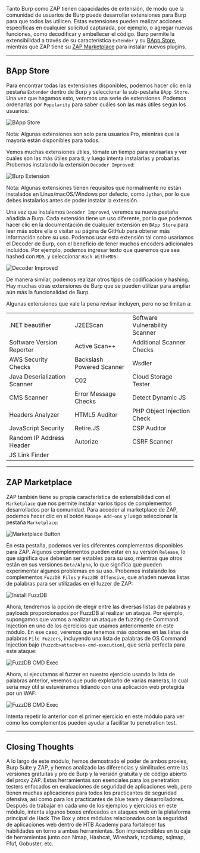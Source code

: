 Tanto Burp como ZAP tienen capacidades de extensión, de modo que la comunidad de usuarios de Burp puede desarrollar extensiones para Burp para que todos las utilicen. Estas extensiones pueden realizar acciones específicas en cualquier solicitud capturada, por ejemplo, o agregar nuevas funciones, como decodificar y embellecer el código. Burp permite la extensibilidad a través de su característica `Extender` y su [BApp Store](https://portswigger.net/bappstore), mientras que ZAP tiene su [ZAP Marketplace](https://www.zaproxy.org/addons/) para instalar nuevos plugins.

---

## BApp Store

Para encontrar todas las extensiones disponibles, podemos hacer clic en la pestaña `Extender` dentro de Burp y seleccionar la sub-pestaña `BApp Store`. Una vez que hagamos esto, veremos una serie de extensiones. Podemos ordenarlas por `Popularity` para saber cuáles son las más útiles según los usuarios:

![BApp Store](https://academy.hackthebox.com/storage/modules/110/burp_bapp_store.jpg)

Nota: Algunas extensiones son solo para usuarios Pro, mientras que la mayoría están disponibles para todos.

Vemos muchas extensiones útiles, tómate un tiempo para revisarlas y ver cuáles son las más útiles para ti, y luego intenta instalarlas y probarlas. Probemos instalando la extensión `Decoder Improved`:

![Burp Extension](https://academy.hackthebox.com/storage/modules/110/burp_extension.jpg)

Nota: Algunas extensiones tienen requisitos que normalmente no están instalados en Linux/macOS/Windows por defecto, como `Jython`, por lo que debes instalarlos antes de poder instalar la extensión.

Una vez que instalemos `Decoder Improved`, veremos su nueva pestaña añadida a Burp. Cada extensión tiene un uso diferente, por lo que podemos hacer clic en la documentación de cualquier extensión en `BApp Store` para leer más sobre ella o visitar su página de GitHub para obtener más información sobre su uso. Podemos usar esta extensión tal como usaríamos el Decoder de Burp, con el beneficio de tener muchos encoders adicionales incluidos. Por ejemplo, podemos ingresar texto que queremos que sea hashed con `MD5`, y seleccionar `Hash With>MD5`:

![Decoder Improved](https://academy.hackthebox.com/storage/modules/110/burp_extension_decoder_improved.jpg)

De manera similar, podemos realizar otros tipos de codificación y hashing. Hay muchas otras extensiones de Burp que se pueden utilizar para ampliar aún más la funcionalidad de Burp.

Algunas extensiones que vale la pena revisar incluyen, pero no se limitan a:

||||
|---|---|---|
|.NET beautifier|J2EEScan|Software Vulnerability Scanner|
|Software Version Reporter|Active Scan++|Additional Scanner Checks|
|AWS Security Checks|Backslash Powered Scanner|Wsdler|
|Java Deserialization Scanner|C02|Cloud Storage Tester|
|CMS Scanner|Error Message Checks|Detect Dynamic JS|
|Headers Analyzer|HTML5 Auditor|PHP Object Injection Check|
|JavaScript Security|Retire.JS|CSP Auditor|
|Random IP Address Header|Autorize|CSRF Scanner|
|JS Link Finder|||

---

## ZAP Marketplace

ZAP también tiene su propia característica de extensibilidad con el `Marketplace` que nos permite instalar varios tipos de complementos desarrollados por la comunidad. Para acceder al marketplace de ZAP, podemos hacer clic en el botón `Manage Add-ons` y luego seleccionar la pestaña `Marketplace`:

![Marketplace Button](https://academy.hackthebox.com/storage/modules/110/zap_marketplace_button.jpg)

En esta pestaña, podemos ver los diferentes complementos disponibles para ZAP. Algunos complementos pueden estar en su versión `Release`, lo que significa que deberían ser estables para su uso, mientras que otros están en sus versiones `Beta/Alpha`, lo que significa que pueden experimentar algunos problemas en su uso. Probemos instalando los complementos `FuzzDB Files` y `FuzzDB Offensive`, que añaden nuevas listas de palabras para ser utilizadas en el fuzzer de ZAP:

![Install FuzzDB](https://academy.hackthebox.com/storage/modules/110/zap_fuzzdb_install.jpg)

Ahora, tendremos la opción de elegir entre las diversas listas de palabras y payloads proporcionados por FuzzDB al realizar un ataque. Por ejemplo, supongamos que vamos a realizar un ataque de fuzzing de Command Injection en uno de los ejercicios que usamos anteriormente en este módulo. En ese caso, veremos que tenemos más opciones en las listas de palabras `File Fuzzers`, incluyendo una lista de palabras de OS Command Injection bajo (`fuzzdb>attack>os-cmd-execution`), que sería perfecta para este ataque:

![FuzzDB CMD Exec](https://academy.hackthebox.com/storage/modules/110/zap_fuzzdb_cmd_exec.jpg)

Ahora, si ejecutamos el fuzzer en nuestro ejercicio usando la lista de palabras anterior, veremos que pudo explotarlo de varias maneras, lo cual sería muy útil si estuviéramos lidiando con una aplicación web protegida por un WAF:

![FuzzDB CMD Exec](https://academy.hackthebox.com/storage/modules/110/zap_fuzzer_cmd_inj.jpg)

Intenta repetir lo anterior con el primer ejercicio en este módulo para ver cómo los complementos pueden ayudar a facilitar tu penetration test.

---

## Closing Thoughts

A lo largo de este módulo, hemos demostrado el poder de ambos proxies, Burp Suite y ZAP, y hemos analizado las diferencias y similitudes entre las versiones gratuitas y pro de Burp y la versión gratuita y de código abierto del proxy ZAP. Estas herramientas son esenciales para los penetration testers enfocados en evaluaciones de seguridad de aplicaciones web, pero tienen muchas aplicaciones para todos los practicantes de seguridad ofensiva, así como para los practicantes de blue team y desarrolladores. Después de trabajar en cada uno de los ejemplos y ejercicios en este módulo, intenta algunos boxes enfocados en ataques web en la plataforma principal de Hack The Box y otros módulos relacionados con la seguridad de aplicaciones web dentro de HTB Academy para fortalecer tus habilidades en torno a ambas herramientas. Son imprescindibles en tu caja de herramientas junto con Nmap, Hashcat, Wireshark, tcpdump, sqlmap, Ffuf, Gobuster, etc.